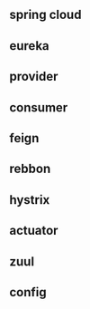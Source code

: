 ## spring cloud

## eureka

## provider

## consumer

## feign

## rebbon

## hystrix

## actuator

## zuul

## config
